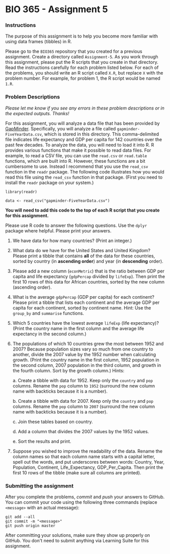 # BIO 365 - Assignment 5

### Instructions

The purpose of this assignment is to help you become more familiar with using data frames (tibbles) in R.

Please go to the `BIO365` repository that you created for a previous assignment. Create a directory called `Assignment-5`. As you work through this assignment, please put the R scripts that you create in that directory. Read the instructions carefully for each problem listed below. For each of the problems, you should write an R script called `X.R`, but replace `X` with the problem number. For example, for problem 1, the R script would be named `1.R`.

### Problem Descriptions

*Please let me know if you see any errors in these problem descriptions or in the expected outputs. Thanks!*

For this assignment, you will analyze a data file that has been provided by [GapMinder](http://www.gapminder.org). Specifically, you will analyze a file called `gapminder-FiveYearData.csv`, which is stored in this directory. This comma-delimited file indicates life expectancy and GDP per capita for 142 countries over the past few decades. To analyze the data, you will need to load it into R. R provides various functions that make it possible to read data files. For example, to read a CSV file, you can use the `read.csv` or `read.table` functions, which are built into R. However, these functions are a bit cumbersome to use. Instead I recommend that you use the `read_csv` function in the `readr` package. The following code illustrates how you would read this file using the `read_csv` function in that package. (First you need to install the `readr` package on your system.)

```
library(readr)

data <- read_csv("gapminder-FiveYearData.csv")
```

**You will need to add this code to the top of each R script that you create for this assignment.** 

Please use R code to answer the following questions. Use the `dplyr` package where helpful. Please print your answers.

1. We have data for how many countries? (Print an integer.)

2. What data do we have for the United States and United Kingdom? Please print a tibble that contains **all** of the data for these countries, sorted by country (in **ascending order**) and year (in **descending** order).

3. Please add a new column (`econMetric`) that is the ratio between GDP per capita and life expectancy (`gdpPercap` divided by `lifeExp`). Then print the first 10 rows of this data for African countries, sorted by the new column (ascending order).

4. What is the average `gdpPercap` (GDP per capita) for each continent? Please print a tibble that lists each continent and the average GDP per capita for each continent, sorted by continent name. Hint: Use the `group_by` and `summarise` functions.

5. Which 5 countries have the lowest average `lifeExp` (life expectancy)? (Print the country name in the first column and the average life expectancy in the second column.)

6. The populations of which 10 countries grew the most between 1952 and 2007? Because population sizes vary so much from one country to another, divide the 2007 value by the 1952 number when calculating growth. (Print the country name in the first column, 1952 population in the second column, 2007 population in the third column, and growth in the fourth column. Sort by the growth column.) Hints:

    a. Create a tibble with data for 1952. Keep only the `country` and `pop` columns. Rename the `pop` column to `1952` (surround the new column name with backticks because it is a number).

    b. Create a tibble with data for 2007. Keep only the `country` and `pop` columns. Rename the `pop` column to `2007` (surround the new column name with backticks because it is a number).
    
    c. Join these tables based on country.
    
    d. Add a column that divides the 2007 values by the 1952 values.
    
    e. Sort the results and print.

7. Suppose you wished to improve the readability of the data. Rename the column names so that each column name starts with a capital letter, spell out the words, and put underscores between words: Country, Year, Population, Continent, Life_Expectancy, GDP_Per_Capita. Then print the first 10 rows of the tibble (make sure all columns are printed).


### Submitting the assignment

After you complete the problems, *commit* and *push* your answers to GitHub. You can commit your code using the following three commands (replace `<message>` with an actual message):

```
git add --all
git commit -m "<message>"
git push origin master
```

After committing your solutions, make sure they show up properly on GitHub. You don't need to submit anything via Learning Suite for this assignment.
